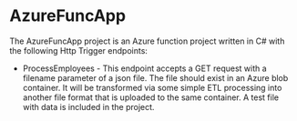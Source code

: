# AzureFuncApp

The AzureFuncApp project is an Azure function project written in C# with the following Http Trigger endpoints:

* ProcessEmployees - This endpoint accepts a GET request with a filename parameter of a json file.  The file should exist in an Azure blob container.  It will be transformed via some simple ETL processing into another file format that is uploaded to the same container.  A test file with data is included in the project.
